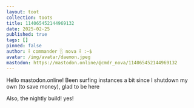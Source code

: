 ```yaml
---
layout: toot
collection: toots
title: 114065452144969132
date: 2025-02-25
published: true
tags: []
pinned: false
author: ⸸ commander ░ nova ⸸ :~$
avatar: /img/avatar/daemon.jpeg
mastodon: https://mastodon.online/@cmdr_nova/114065452144969132
---
```


Hello mastodon.online! Been surfing instances a bit since I shutdown my own (to save money), glad to be here

Also, the nightly build! yes!
